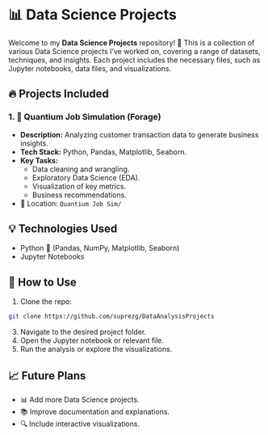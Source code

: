 # 📊 **Data Science Projects**

Welcome to my **Data Science Projects** repository! 🚀 This is a collection of various Data Science projects I’ve worked on, covering a range of datasets, techniques, and insights. Each project includes the necessary files, such as Jupyter notebooks, data files, and visualizations.


## 🔥 **Projects Included**

### 1. 🛒 **Quantium Job Simulation (Forage)**
- **Description:** Analyzing customer transaction data to generate business insights.
- **Tech Stack:** Python, Pandas, Matplotlib, Seaborn.
- **Key Tasks:** 
    - Data cleaning and wrangling.
    - Exploratory Data Science (EDA).
    - Visualization of key metrics.
    - Business recommendations.
- 📁 Location: `Quantium Job Sim/`


## 💡 **Technologies Used**
- Python 🐍 (Pandas, NumPy, Matplotlib, Seaborn)
- Jupyter Notebooks


## 🚀 **How to Use**
1. Clone the repo:
```bash
git clone https://github.com/suprezg/DataAnalysisProjects
```
3. Navigate to the desired project folder.
4. Open the Jupyter notebook or relevant file.
5. Run the analysis or explore the visualizations.


## 📈 **Future Plans**
- 📊 Add more Data Science projects.
- 📚 Improve documentation and explanations.
- 🔍 Include interactive visualizations.
